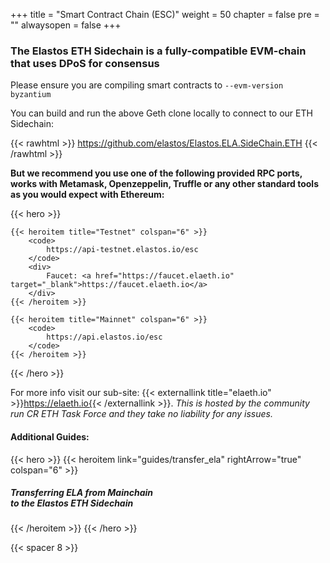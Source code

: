 +++
title = "Smart Contract Chain (ESC)"
weight = 50
chapter = false
pre = ""
alwaysopen = false
+++

### The Elastos ETH Sidechain is a fully-compatible EVM-chain that uses DPoS for consensus

Please ensure you are compiling smart contracts to `--evm-version byzantium`

You can build and run the above Geth clone locally to connect to our ETH Sidechain:

{{< rawhtml >}}
    <a target="_blank" href="https://github.com/elastos/Elastos.ELA.SideChain.ETH" style="color: #333; font-size: 20px;">
        <i class="fab fa-github"></i> https://github.com/elastos/Elastos.ELA.SideChain.ETH
    </a>
{{< /rawhtml >}}

**But we recommend you use one of the following provided RPC ports, works with Metamask, Openzeppelin, Truffle or any other standard tools as you would expect with Ethereum:**

{{< hero >}}

    {{< heroitem title="Testnet" colspan="6" >}}
        <code>
            https://api-testnet.elastos.io/esc
        </code>
        <div>
            Faucet: <a href="https://faucet.elaeth.io" target="_blank">https://faucet.elaeth.io</a>
        </div>
    {{< /heroitem >}}

    {{< heroitem title="Mainnet" colspan="6" >}}
        <code>
            https://api.elastos.io/esc
        </code>
    {{< /heroitem >}}

{{< /hero >}}

For more info visit our sub-site: {{< externallink title="elaeth.io" >}}https://elaeth.io{{< /externallink >}}.
_This is hosted by the community run CR ETH Task Force and they take no liability for any issues._

#### Additional Guides:

{{< hero >}}
    {{< heroitem link="guides/transfer_ela" rightArrow="true" colspan="6" >}}
        <h5>Transferring ELA from Mainchain<br/>to the Elastos ETH Sidechain</h5>
    {{< /heroitem >}}
{{< /hero >}}

{{< spacer 8 >}}
